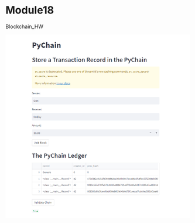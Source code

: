 # Module18
Blockchain_HW

![Screenshot](https://github.com/mcody93/Module18/blob/main/Screenshot1.png)

